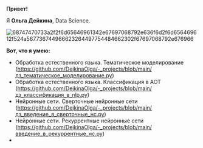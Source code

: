 __Привет!__

Я __Ольга Дейкина__, Data Science.


![68747470733a2f2f6d65646961342e67697068792e636f6d2f6d656469612f524a567736744966623264497754484662302f67697068792e676966](https://github.com/DejkinaOlga/DejkinaOlga/assets/138812148/7daea321-b92c-4359-ba6c-0fb61f96a0ff)

__Вот, что я умею:__
- Обработка естественного языка. Тематическое моделирование (https://github.com/DejkinaOlga/-_projects/blob/main/дз_тематическое_моделирование.py)
- Обработка естественного языка. Классификация в АОТ (https://github.com/DejkinaOlga/-_projects/blob/main/дз_классификация_в_nlp.py)
- Нейронные сети. Сверточные нейронные сети (https://github.com/DejkinaOlga/-_projects/blob/main/дз_введение_в_сверточные_нс.py)
- Нейронные сети. Рекуррентные нейронные сети (https://github.com/DejkinaOlga/-_projects/blob/main/введение_в_рекуррентные_нс.py)
- 


<!---
DejkinaOlga/DejkinaOlga is a ✨ special ✨ repository because its `README.md` (this file) appears on your GitHub profile.
You can click the Preview link to take a look at your changes.
--->

